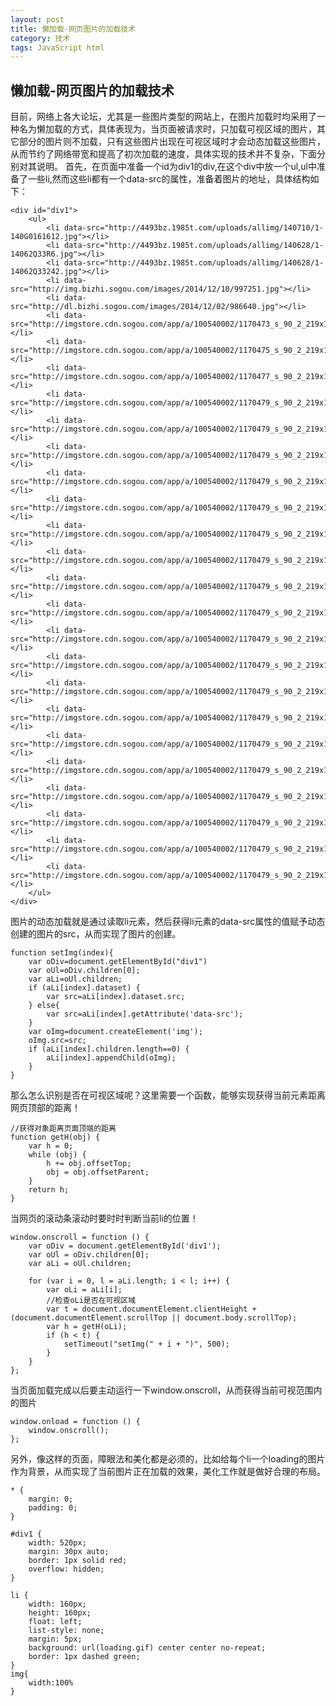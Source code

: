 ```yaml
---
layout: post
title: 懒加载-网页图片的加载技术
category: 技术
tags: JavaScript html 
---
```

## 懒加载-网页图片的加载技术

目前，网络上各大论坛，尤其是一些图片类型的网站上，在图片加载时均采用了一种名为懒加载的方式，具体表现为，当页面被请求时，只加载可视区域的图片，其它部分的图片则不加载，只有这些图片出现在可视区域时才会动态加载这些图片，从而节约了网络带宽和提高了初次加载的速度，具体实现的技术并不复杂，下面分别对其说明。
首先，在页面中准备一个id为div1的div,在这个div中放一个ul,ul中准备了一些li,然而这些li都有一个data-src的属性，准备着图片的地址，具体结构如下：

    <div id="div1">
        <ul>
            <li data-src="http://4493bz.1985t.com/uploads/allimg/140710/1-140G0161612.jpg"></li>
            <li data-src="http://4493bz.1985t.com/uploads/allimg/140628/1-14062Q33R6.jpg"></li>
            <li data-src="http://4493bz.1985t.com/uploads/allimg/140628/1-14062Q33242.jpg"></li>
            <li data-src="http://img.bizhi.sogou.com/images/2014/12/10/997251.jpg"></li>
            <li data-src="http://dl.bizhi.sogou.com/images/2014/12/02/986640.jpg"></li>
            <li data-src="http://imgstore.cdn.sogou.com/app/a/100540002/1170473_s_90_2_219x160.jpg"></li>
            <li data-src="http://imgstore.cdn.sogou.com/app/a/100540002/1170475_s_90_2_219x160.jpg"></li>
            <li data-src="http://imgstore.cdn.sogou.com/app/a/100540002/1170477_s_90_2_219x160.jpg"></li>
            <li data-src="http://imgstore.cdn.sogou.com/app/a/100540002/1170479_s_90_2_219x160.jpg"></li>
            <li data-src="http://imgstore.cdn.sogou.com/app/a/100540002/1170479_s_90_2_219x160.jpg"></li>
            <li data-src="http://imgstore.cdn.sogou.com/app/a/100540002/1170479_s_90_2_219x160.jpg"></li>
            <li data-src="http://imgstore.cdn.sogou.com/app/a/100540002/1170479_s_90_2_219x160.jpg"></li>
            <li data-src="http://imgstore.cdn.sogou.com/app/a/100540002/1170479_s_90_2_219x160.jpg"></li>
            <li data-src="http://imgstore.cdn.sogou.com/app/a/100540002/1170479_s_90_2_219x160.jpg"></li>
            <li data-src="http://imgstore.cdn.sogou.com/app/a/100540002/1170479_s_90_2_219x160.jpg"></li>
            <li data-src="http://imgstore.cdn.sogou.com/app/a/100540002/1170479_s_90_2_219x160.jpg"></li>
            <li data-src="http://imgstore.cdn.sogou.com/app/a/100540002/1170479_s_90_2_219x160.jpg"></li>
            <li data-src="http://imgstore.cdn.sogou.com/app/a/100540002/1170479_s_90_2_219x160.jpg"></li>
            <li data-src="http://imgstore.cdn.sogou.com/app/a/100540002/1170479_s_90_2_219x160.jpg"></li>
            <li data-src="http://imgstore.cdn.sogou.com/app/a/100540002/1170479_s_90_2_219x160.jpg"></li>
            <li data-src="http://imgstore.cdn.sogou.com/app/a/100540002/1170479_s_90_2_219x160.jpg"></li>
            <li data-src="http://imgstore.cdn.sogou.com/app/a/100540002/1170479_s_90_2_219x160.jpg"></li>
            <li data-src="http://imgstore.cdn.sogou.com/app/a/100540002/1170479_s_90_2_219x160.jpg"></li>
            <li data-src="http://imgstore.cdn.sogou.com/app/a/100540002/1170479_s_90_2_219x160.jpg"></li>
            <li data-src="http://imgstore.cdn.sogou.com/app/a/100540002/1170479_s_90_2_219x160.jpg"></li>
            <li data-src="http://imgstore.cdn.sogou.com/app/a/100540002/1170479_s_90_2_219x160.jpg"></li>
            <li data-src="http://imgstore.cdn.sogou.com/app/a/100540002/1170479_s_90_2_219x160.jpg"></li>
        </ul>
    </div>

图片的动态加载就是通过读取li元素，然后获得li元素的data-src属性的值赋予动态创建的图片的src，从而实现了图片的创建。

    function setImg(index){
        var oDiv=document.getElementById("div1")
        var oUl=oDiv.children[0];
        var aLi=oUl.children;
        if (aLi[index].dataset) {
            var src=aLi[index].dataset.src;
        } else{
            var src=aLi[index].getAttribute('data-src');
        }
        var oImg=document.createElement('img');
        oImg.src=src;
        if (aLi[index].children.length==0) {
            aLi[index].appendChild(oImg); 
        }
    }

那么怎么识别是否在可视区域呢？这里需要一个函数，能够实现获得当前元素距离网页顶部的距离！

    //获得对象距离页面顶端的距离  
    function getH(obj) {  
        var h = 0;  
        while (obj) {  
            h += obj.offsetTop;  
            obj = obj.offsetParent;  
        }  
        return h;  
    } 

当网页的滚动条滚动时要时时判断当前li的位置！

    window.onscroll = function () {
        var oDiv = document.getElementById('div1');
        var oUl = oDiv.children[0];
        var aLi = oUl.children;

        for (var i = 0, l = aLi.length; i < l; i++) {
            var oLi = aLi[i];
            //检查oLi是否在可视区域
            var t = document.documentElement.clientHeight + (document.documentElement.scrollTop || document.body.scrollTop);
            var h = getH(oLi);
            if (h < t) {
                setTimeout("setImg(" + i + ")", 500);
            }
        }
    };

当页面加载完成以后要主动运行一下window.onscroll，从而获得当前可视范围内的图片

    window.onload = function () {
        window.onscroll();
    };

另外，像这样的页面，障眼法和美化都是必须的，比如给每个li一个loading的图片作为背景，从而实现了当前图片正在加载的效果，美化工作就是做好合理的布局。
     
    * {
        margin: 0;
        padding: 0;
    }

    #div1 {
        width: 520px;
        margin: 30px auto;
        border: 1px solid red;
        overflow: hidden;
    }

    li {
        width: 160px;
        height: 160px;
        float: left;
        list-style: none;
        margin: 5px;
        background: url(loading.gif) center center no-repeat;
        border: 1px dashed green;
    }
    img{
        width:100%
    }
